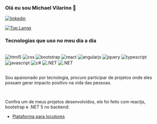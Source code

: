 ### Olá eu sou Michael Vilarino 👋

[![linkedin](https://img.shields.io/badge/LinkedIn-0077B5?style=for-the-badge&logo=linkedin&logoColor=white)](https://www.linkedin.com/in/michael-melo-b3366356/)

[![Top Langs](https://github-readme-stats.vercel.app/api/top-langs/?username=michaelvilarino&layout=compact&theme=radical)](https://github.com/michaelvilarino/github-readme-stats)

### Tecnologias que uso no meu dia a dia

<div style="display: inline_block"><br/>
    <img align="center" alt="html5" 
         src="https://img.shields.io/badge/HTML5-E34F26?style=for-the-badge&logo=html5&logoColor=white"
    /> 
    <img align="center" alt="css" 
         src="https://img.shields.io/badge/CSS3-1572B6?style=for-the-badge&logo=css3&logoColor=white"
    /> 
    <img align="center" alt="bootstrap" 
         src="https://img.shields.io/badge/Bootstrap-563D7C?style=for-the-badge&logo=bootstrap&logoColor=white"
    />     
    <img align="center" alt="react" 
         src="https://img.shields.io/badge/React-20232A?style=for-the-badge&logo=react&logoColor=61DAFB"
    /> 
    <img align="center" alt="angularjs" 
         src="https://img.shields.io/badge/AngularJS-E23237?style=for-the-badge&logo=angularjs&logoColor=white"
    />
    <img align="center" alt="jquery" 
         src="https://img.shields.io/badge/jQuery-0769AD?style=for-the-badge&logo=jquery&logoColor=white"
    />
    <img align="center" alt="typescript" 
         src="https://img.shields.io/badge/TypeScript-007ACC?style=for-the-badge&logo=typescript&logoColor=white"
    />
    <img align="center" alt="javascript" 
         src="https://img.shields.io/badge/JavaScript-323330?style=for-the-badge&logo=javascript&logoColor=F7DF1E"
    />
    <img align="center" alt="c#" 
         src="https://img.shields.io/badge/C%23-239120?style=for-the-badge&logo=c-sharp&logoColor=white"
    />
    <img align="center" alt=".NET" 
         src="https://img.shields.io/badge/.NET-5C2D91?style=for-the-badge&logo=.net&logoColor=white"
    />
    <img align="center" alt=".NET" 
         src="https://img.shields.io/badge/Microsoft_Azure-0089D6?style=for-the-badge&logo=microsoft-azure&logoColor=white"
    />

</div>

<br>

Sou apaixonado por tecnologia, procuro participar de projetos onde eles possam gerar impacto positivo na vida das pessoas.

<br>

Confira um de meus projetos desenvolvidos, ele foi feito com reactjs, bootstrap e .NET 5 no backend:

- [Plataforma para locutores](https://apresentacao.locucaomanager.com/)
